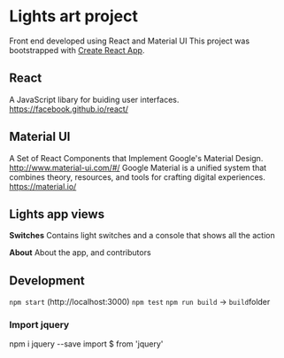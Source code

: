 Lights art project
==================

Front end developed using React and Material UI
This project was bootstrapped with [Create React App](https://github.com/facebookincubator/create-react-app).

## React
A JavaScript libary for buiding user interfaces. https://facebook.github.io/react/

## Material UI
A Set of React Components that Implement Google's Material Design. http://www.material-ui.com/#/
Google Material is a unified system that combines theory, resources, and tools for crafting digital experiences. https://material.io/


## Lights app views
**Switches**
Contains light switches and a console that shows all the action

**About**
About the app, and contributors

## Development
`npm start` (http://localhost:3000)
`npm test`
`npm run build` -> `build`folder

### Import jquery
npm i jquery --save
import $ from 'jquery'
